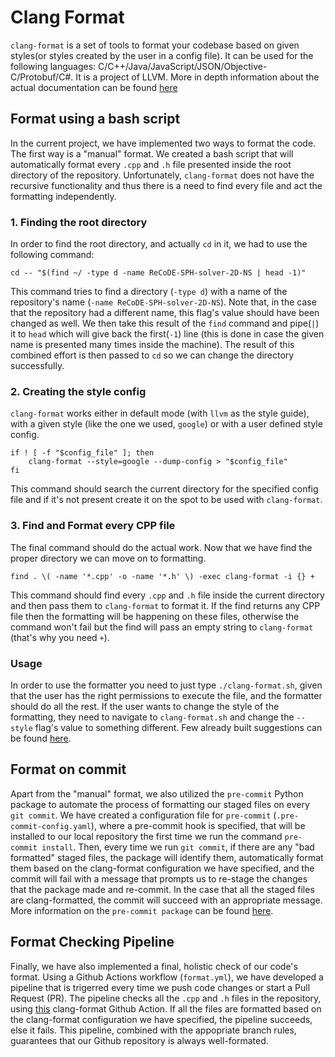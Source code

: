 # Clang Format

`clang-format` is a set of tools to format your codebase based on given styles(or styles created by the user in a config file). It can be used for the following languages: C/C++/Java/JavaScript/JSON/Objective-C/Protobuf/C#. It is a project of LLVM. More in depth information about the actual documentation can be found [here](https://clang.llvm.org/docs/ClangFormat.html)

## Format using a bash script
In the current project, we have implemented two ways to format the code. The first way is a "manual" format. We created a bash script that will automatically format every `.cpp` and `.h` file presented inside the root directory of the repository. Unfortunately, `clang-format` does not have the recursive functionality and thus there is a need to find every file and act the formatting independently.

### 1. Finding the root directory

In order to find the root directory, and actually `cd` in it, we had to use the following command:

```
cd -- "$(find ~/ -type d -name ReCoDE-SPH-solver-2D-NS | head -1)"
```

This command tries to find a directory (`-type d`) with a name of the repository's name (`-name ReCoDE-SPH-solver-2D-NS`). Note that, in the case that the repository had a different name, this flag's value should have been changed as well. We then take this result of the `find` command and pipe(`|`) it to `head` which will give back the first(`-1`) line (this is done in case the given name is presented many times inside the machine). The result of this combined effort is then passed to `cd` so we can change the directory successfully.

### 2. Creating the style config

`clang-format` works either in default mode (with `llvm` as the style guide), with a given style (like the one we used, `google`) or with a user defined style config.

```
if ! [ -f "$config_file" ]; then
    clang-format --style=google --dump-config > "$config_file"
fi
```

This command should search the current directory for the specified config file and if it's not present create it on the spot to be used with `clang-format`.

### 3. Find and Format every CPP file

The final command should do the actual work. Now that we have find the proper directory we can move on to formatting.

```
find . \( -name '*.cpp' -o -name '*.h' \) -exec clang-format -i {} +
```

This command should find every `.cpp` and `.h` file inside the current directory and then pass them to `clang-format` to format it. If the find returns any CPP file then the formatting will be happening on these files, otherwise the command won't fail but the find will pass an empty string to `clang-format` (that's why you need `+`).

### Usage

In order to use the formatter you need to just type `./clang-format.sh`, given that the user has the right permissions to execute the file, and the formatter should do all the rest. If the user wants to change the style of the formatting, they need to navigate to `clang-format.sh` and change the `--style` flag's value to something different. Few already built suggestions can be found [here](https://clang.llvm.org/docs/ClangFormatStyleOptions.html).

## Format on commit

Apart from the "manual" format, we also utilized the `pre-commit` Python package to automate the process of formatting our staged files on every `git commit`. We have created a configuration file for `pre-commit` (`.pre-commit-config.yaml`), where a pre-commit hook is specified, that will be installed to our local repository the first time we run the command `pre-commit install`. Then, every time we run `git commit`, if there are any "bad formatted" staged files, the package will identify them, automatically format them based on the clang-format configuration we have specified, and the commit will fail with a message that prompts us to re-stage the changes that the package made and re-commit. In the case that all the staged files are clang-formatted, the commit will succeed with an appropriate message. More information on the `pre-commit package` can be found [here](https://pre-commit.com/).

## Format Checking Pipeline

Finally, we have also implemented a final, holistic check of our code's format. Using a Github Actions workflow (`format.yml`), we have developed a pipeline that is trigerred every time we push code changes or start a Pull Request (PR). The pipeline checks all the `.cpp` and `.h` files in the repository, using [this](https://github.com/jidicula/clang-format-action) clang-format Github Action. If all the files are formatted based on the clang-format configuration we have specified, the pipeline succeeds, else it fails. This pipeline, combined with the appopriate branch rules, guarantees that our Github repository is always well-formated.